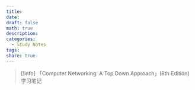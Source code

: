```yaml
---
title: 
date: 
draft: false
math: true
description: 
categories:
  - Study Notes
tags: 
share: true
---
```


> [!info]
> 「Computer Networking: A Top Down Approach」(8th Edition) 学习笔记


